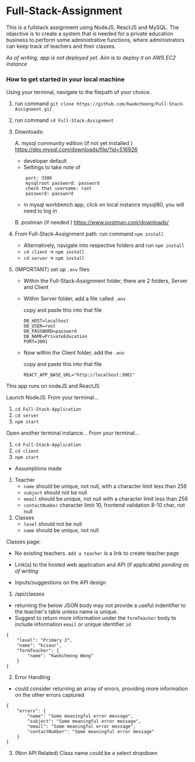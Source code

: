 # Full-Stack-Assignment
This is a fullstack assignment using NodeJS, ReactJS and MySQL.
The objective is to create a system that is needed for a private education business to perform some administrative functions, where administrators can keep track of teachers and their classes.

*As of writing, app is not deployed yet. Aim is to deploy it on AWS EC2 instance*
### How to get started in your local machine

Using your terminal, navigate to the filepath of your choice.
1. run command `git clone https://github.com/kwokcheong/Full-Stack-Assignment.git`
2. run command `cd Full-Stack-Assignment`
3. Downloads:

    A. mysql community edition (if not yet installed )
    https://dev.mysql.com/downloads/file/?id=516926
    - developer default
    - Settings to take note of
    ```
        port: 3306
        mysqlroot password: password
        check that username: root
        password: password
    ```

    - in mysql workbench app, click on local instance mysql80, you will need to log in

    B. postman (if needed )
    https://www.postman.com/downloads/



4. From Full-Stack-Assignment path: run command `npm install`
    - Alternatively, navigate into respective folders and run `npm install`
    - `cd client` -> `npm install`
    - `cd server` -> `npm install`

4. (IMPORTANT) set up `.env` files

    - Within the Full-Stack-Assignment folder, there are 2 folders, Server and Client
    
    - Within Server folder, add a file called `.env`

        copy and paste this into that file
        ```
        DB_HOST=localhost
        DB_USER=root
        DB_PASSWORD=password
        DB_NAME=PrivateEducation
        PORT=3001
        ```

    - Now within the Client folder, add the `.env`

        copy and paste this into that file 
        ```
        REACT_APP_BASE_URL="http://localhost:3001"
        ```

This app runs on nodeJS and ReactJS

Launch NodeJS:
From your terminal...
1. `cd Full-Stack-Application`
2. `cd server`
3. `npm start`

Open another terminal instance...
From your terminal...
1. `cd Full-Stack-Application`
2. `cd client`
3. `npm start`


- Assumptions made

1. Teacher
    - `name` should be unique, not null, with a character limit less than 256
    - `subject` should not be null
    - `email` should be unique, not null with a character limit less than 256
    - `contactNumber` character limit 10, frontend validation 8-10 char, not null
2. Classes
    - `level` should not be null
    - `name` should be unique, not null
    
Classes page:
- No existing teachers. `Add a teacher` is a link to create teacher page


- Link(s) to the hosted web application and API (if applicable)
*pending as of writing*


- Inputs/suggestions on the API design

1. /api/classes 

- returning the below JSON body may not provide a useful indentifier to the teacher's table unless name is unique. 
- Suggest to return more information under the `formTeacher` body to include information `email` or unique identifier `id`

```
{
    "level": "Primary 2",
    "name": "kcsaur",
    "formTeacher": {
        "name": "Kwokcheong Wong"
    }
}
```

2. Error Handling

- could consider returning an array of errors, providing more information on the other errors captured
```
{ 
    "errors": {
        "name": "Some meaningful error message",
        "subject": "Some meaningful error message",
        "email": "Some meaningful error message",
        "contactNumber": "Some meaningful error message"
    } 
}
```

3. (Non API Related) Class name could be a select dropdown


